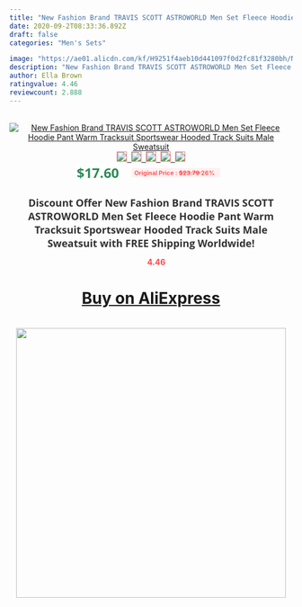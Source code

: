 ```yaml
---
title: "New Fashion Brand TRAVIS SCOTT ASTROWORLD Men Set Fleece Hoodie Pant Warm Tracksuit Sportswear Hooded Track Suits Male Sweatsuit"
date: 2020-09-2T08:33:36.892Z
draft: false
categories: "Men's Sets"

image: "https://ae01.alicdn.com/kf/H9251f4aeb10d441097f0d2fc81f3280bh/New-Fashion-Brand-TRAVIS-SCOTT-ASTROWORLD-Men-Set-Fleece-Hoodie-Pant-Warm-Tracksuit-Sportswear-Hooded-Track.jpg"
description: "New Fashion Brand TRAVIS SCOTT ASTROWORLD Men Set Fleece Hoodie Pant Warm Tracksuit Sportswear Hooded Track Suits Male Sweatsuit"
author: Ella Brown
ratingvalue: 4.46
reviewcount: 2.888
---
```

<br>
<div style="text-align: center;">
<a href="https://s.click.aliexpress.com/e/_AXrC7j" target="_blank" rel="nofollow noopener noreferrer"><img alt="New Fashion Brand TRAVIS SCOTT ASTROWORLD Men Set Fleece Hoodie Pant Warm Tracksuit Sportswear Hooded Track Suits Male Sweatsuit" class="magnifier-image" src="https://ae01.alicdn.com/kf/H9251f4aeb10d441097f0d2fc81f3280bh/New-Fashion-Brand-TRAVIS-SCOTT-ASTROWORLD-Men-Set-Fleece-Hoodie-Pant-Warm-Tracksuit-Sportswear-Hooded-Track.jpg_640x640.jpg">
<br>
<img style="border:1px solid salmon" src="https://ae01.alicdn.com/kf/H9251f4aeb10d441097f0d2fc81f3280bh/New-Fashion-Brand-TRAVIS-SCOTT-ASTROWORLD-Men-Set-Fleece-Hoodie-Pant-Warm-Tracksuit-Sportswear-Hooded-Track.jpg_120x120.jpg">&nbsp;&nbsp;<img style="border:1px solid salmon" src="https://ae01.alicdn.com/kf/H67e468514a63451aa7039a2535b73c24j/New-Fashion-Brand-TRAVIS-SCOTT-ASTROWORLD-Men-Set-Fleece-Hoodie-Pant-Warm-Tracksuit-Sportswear-Hooded-Track.jpg_120x120.jpg">&nbsp;&nbsp;<img style="border:1px solid salmon" src="https://ae01.alicdn.com/kf/H8e13dd76c27543fbb6643c3d449ac725A/New-Fashion-Brand-TRAVIS-SCOTT-ASTROWORLD-Men-Set-Fleece-Hoodie-Pant-Warm-Tracksuit-Sportswear-Hooded-Track.jpg_120x120.jpg">&nbsp;&nbsp;<img style="border:1px solid salmon" src="https://ae01.alicdn.com/kf/H20f47bc0f8ae464b8ec17a2b28f926eaW/New-Fashion-Brand-TRAVIS-SCOTT-ASTROWORLD-Men-Set-Fleece-Hoodie-Pant-Warm-Tracksuit-Sportswear-Hooded-Track.jpg_120x120.jpg">&nbsp;&nbsp;<img style="border:1px solid salmon" src="https://ae01.alicdn.com/kf/Hc6ee4bd2e55443bb98b1888ec7e3ae44P/New-Fashion-Brand-TRAVIS-SCOTT-ASTROWORLD-Men-Set-Fleece-Hoodie-Pant-Warm-Tracksuit-Sportswear-Hooded-Track.jpg_120x120.jpg"></a></div><br0>
<div style="text-align: center;"><span style="background-color: white; border: 0px; box-sizing: border-box; color: seagreen; display: inline-block; font-family: &quot;open sans&quot; , &quot;arial&quot; , &quot;helvetica&quot; , sans-serif , &quot;heiti&quot;; font-size: 24px; font-stretch: inherit; font-weight: 700; line-height: inherit; margin: 0px 10px 0px 0px; padding: 0px; vertical-align: middle;">$17.60 </span>
<span style="background: rgb(255 , 241 , 241); border-radius: 3px; border: 0px; box-sizing: border-box; color: #ff4747; display: inline-block; font-family: inherit; font-size: 12px; font-stretch: inherit; font-style: inherit; font-variant: inherit; font-weight: 600; line-height: inherit; margin: 0px; padding: 2px 5px; transform: scale(0.9); vertical-align: middle;">Original Price : <b style="text-decoration: line-through;">$23.79 </b> 26%&nbsp;&nbsp;</span></div>
<h1 style="color: #333333; display: inline-block; font-family: &quot;open sans&quot; , &quot;arial&quot; , &quot;helvetica&quot; , sans-serif , &quot;heiti&quot;; font-size: 18px; font-stretch: inherit; font-weight: 700; text-align: center;">Discount Offer New Fashion Brand TRAVIS SCOTT ASTROWORLD Men Set Fleece Hoodie Pant Warm Tracksuit Sportswear Hooded Track Suits Male Sweatsuit with FREE Shipping Worldwide!</h1>
<div style="color: #ff4747; text-align: center;">
<img src="https://4.bp.blogspot.com/-M0ZcTcb-5uY/XleCXlxnR4I/AAAAAAAAAEc/OrjgMkXV1oMQFaCRZj5HQwOCBcu3w1FegCPcBGAYYCw/s1600/star.png" style="height: 15px;">&nbsp;<b>4.46</b></div>
<div class="button_cont" align="center"><a class="buynow_a" href="https://s.click.aliexpress.com/e/_AXrC7j" target="_blank" rel="nofollow noopener noreferrer"><H1>Buy on AliExpress</H1></a></div><br>
<div class="separator" style="clear: both; text-align: center;">
<img src="https://lh3.googleusercontent.com/-pTy5HemUv9M/XlePHvY0dAI/AAAAAAAAAE4/0nX5iRUoIWY8eMW9Dpxeirr157OZliDIgCLcBGAsYHQ/s1600/badge.gif" width="480">
</div>

